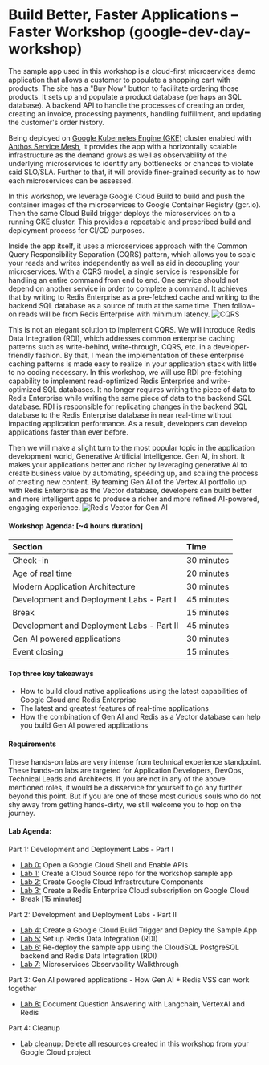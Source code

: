 # Build Better, Faster Applications – Faster Workshop (google-dev-day-workshop)

The sample app used in this workshop is a cloud-first microservices demo application that allows a customer to populate a shopping cart with products. The site has a "Buy Now" button to facilitate ordering those products. It sets up and populate a product database (perhaps an SQL database). A backend API to handle the processes of creating an order, creating an invoice, processing payments, handling fulfillment, and updating the customer's order history.

Being deployed on [Google Kubernetes Engine (GKE)](https://cloud.google.com/kubernetes-engine) cluster enabled with [Anthos Service Mesh](https://cloud.google.com/anthos/service-mesh), it provides the app with a horizontally scalable infrastructure as the demand grows as well as observability of the underlying microservices to identify any bottlenecks or chances to violate said SLO/SLA. Further to that, it will provide finer-grained security as to how each microservices can be assessed.

In this workshop, we leverage Google Cloud Build to build and push the container images of the microservices to Google Container Registry (gcr.io). Then the same Cloud Build trigger deploys the microservices on to a running GKE cluster. This provides a repeatable and prescribed build and deployment process for CI/CD purposes.

Inside the app itself, it uses a microservices approach with the Common Query Responsibility Separation (CQRS) pattern, which allows you to scale your reads and writes independently as well as aid in decoupling your microservices. With a CQRS model, a single service is responsible for handling an entire command from end to end. One service should not depend on another service in order to complete a command. It achieves that by writing to Redis Enterprise as a pre-fetched cache and writing to the backend SQL database as a source of truth at the same time. Then follow-on reads will be from Redis Enterprise with minimum latency.
![CQRS](./img/Redis_CQRS.png)

This is not an elegant solution to implement CQRS. We will introduce Redis Data Integration (RDI), which addresses common enterprise caching patterns such as write-behind, write-through, CQRS, etc. in a developer-friendly fashion. By that, I mean the implementation of these enterprise caching patterns is made easy to realize in your application stack with little to no coding necessary. In this workshop, we will use RDI pre-fetching capability to implement read-optimized Redis Enterprise and write-optimized SQL databases. It no longer requires writing the piece of data to Redis Enterprise while writing the same piece of data to the backend SQL database. RDI is responsible for replicating changes in the backend SQL database to the Redis Enterprise database in near real-time without impacting application performance. As a result, developers can develop applications faster than ever before.

Then we will make a slight turn to the most popular topic in the application development world, Generative Artificial Intelligence. Gen AI, in short. It makes your applications better and richer by leveraging generative AI to create business value by automating, speeding up, and scaling the process of creating new content. By teaming Gen AI of the Vertex AI portfolio up with Redis Enterprise as the Vector database, developers can build better and more intelligent apps to produce a richer and more refined AI-powered, engaging experience.
![Redis Vector for Gen AI](./img/RedisVertexAI-QnA-Architecture.png)    


#### Workshop Agenda: [~4 hours duration]
<!-- BEGIN_AGENDA -->
| Section    | Time    |
|:-----------|:--------|
| Check-in | 30 minutes |
| Age of real time | 20 minutes |
| Modern Application Architecture | 30 minutes |
| Development and Deployment Labs - Part I | 45 minutes |
| Break | 15 minutes |
| Development and Deployment Labs - Part II | 45 minutes |
| Gen AI powered applications | 30 minutes |
| Event closing | 15 minutes |
<!-- END_AGENDA -->


#### Top three key takeaways
* How to build cloud native applications using the latest capabilities of Google Cloud and Redis Enterprise
* The latest and greatest features of real-time applications
* How the combination of Gen AI and Redis as a Vector database can help you build Gen AI powered applications


#### Requirements
These hands-on labs are very intense from technical experience standpoint. These hands-on labs are targeted for Application Developers, DevOps, Technical Leads and Architects. If you are not in any of the above mentioned roles, it would be a disservice for yourself to go any further beyond this point. But if you are one of those most curious souls who do not shy away from getting hands-dirty, we still welcome you to hop on the journey.


#### Lab Agenda:
Part 1: Development and Deployment Labs - Part I
* [Lab 0:](./lab0/) Open a Google Cloud Shell and Enable APIs
* [Lab 1:](./lab1/) Create a Cloud Source repo for the workshop sample app
* [Lab 2:](./lab2/) Create Google Cloud Infrastrcuture Components
* [Lab 3:](./lab3/) Create a Redis Enterprise Cloud subscription on Google Cloud
* Break [15 minutes]

Part 2: Development and Deployment Labs - Part II
* [Lab 4:](./lab4/) Create a Google Cloud Build Trigger and Deploy the Sample App
* [Lab 5:](./lab5/) Set up Redis Data Integration (RDI)
* [Lab 6:](./lab6/) Re-deploy the sample app using the CloudSQL PostgreSQL backend and Redis Data Integration (RDI)
* [Lab 7:](./lab7/) Microservices Observability Walkthrough

Part 3: Gen AI powered applications - How Gen AI + Redis VSS can work together
* [Lab 8:](./lab8/VertexAI_LangChain_Redis.ipynb) Document Question Answering with Langchain, VertexAI and Redis
   
Part 4: Cleanup
* [Lab cleanup:](./part4/) Delete all resources created in this workshop from your Google Cloud project
